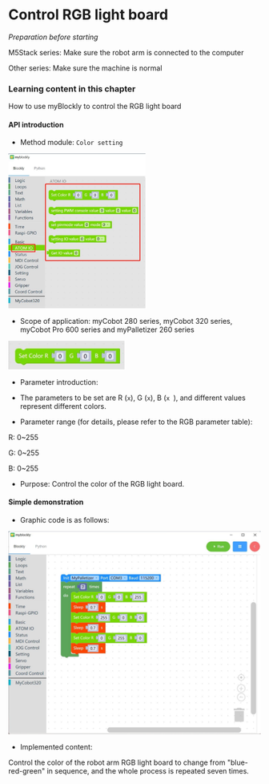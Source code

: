 # Control RGB light board

<i>Preparation before starting</i>

M5Stack series: Make sure the robot arm is connected to the computer 

Other series: Make sure the machine is normal

### Learning content in this chapter

How to use myBlockly to control the RGB light board

#### API introduction

* Method module: `Color setting`

<img src="../../../../resources\3-FunctionsAndApplications\6.developmentGuide\myBlocklyAndUlFlow\myblocklyTutorials\controlRGB/RGB11.jpg" style="zoom:33%;" />

* Scope of application: myCobot 280 series, myCobot 320 series, myCobot Pro 600 series and myPalletizer 260 series

<img src="../../../../resources\3-FunctionsAndApplications\6.developmentGuide\myBlocklyAndUlFlow\myblocklyTutorials\controlRGB/RGB22.jpg" style="zoom: 50%;" />

* Parameter introduction:

* The parameters to be set are R (`x`), G (`x`), B (`x `), and different values ​​represent different colors.

* Parameter range (for details, please refer to the RGB parameter table):

R: 0~255

G: 0~255

B: 0~255

* Purpose: Control the color of the RGB light board.

#### Simple demonstration

* Graphic code is as follows:

<img src="../../../../resources\3-FunctionsAndApplications\6.developmentGuide\myBlocklyAndUlFlow\myblocklyTutorials\controlRGB/RGB33.jpg" style="zoom: 50%;" />

* Implemented content:

Control the color of the robot arm RGB light board to change from "blue-red-green" in sequence, and the whole process is repeated seven times.